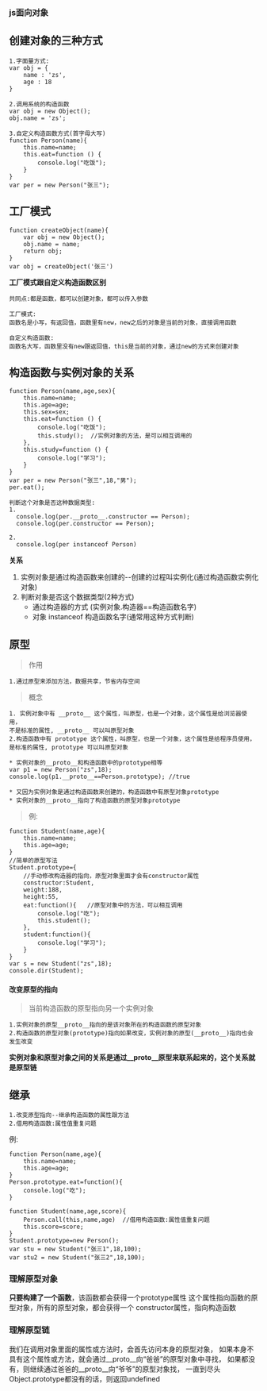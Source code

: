 ### js面向对象

## 创建对象的三种方式

```
1.字面量方式:
var obj = {
    name : 'zs',
    age : 18
}

2.调用系统的构造函数
var obj = new Object();
obj.name = 'zs';

3.自定义构造函数方式(首字母大写)
function Person(name){
    this.name=name;
    this.eat=function () {
        console.log("吃饭");
    }
}
var per = new Person("张三");
```

## 工厂模式

```
function createObject(name){
    var obj = new Object();
    obj.name = name;
    return obj;
}
var obj = createObject('张三')
```

**工厂模式跟自定义构造函数区别**

```
共同点:都是函数，都可以创建对象，都可以传入参数

工厂模式:
函数名是小写，有返回值，函数里有new，new之后的对象是当前的对象，直接调用函数

自定义构造函数:
函数名大写，函数里没有new跟返回值，this是当前的对象，通过new的方式来创建对象
```

## 构造函数与实例对象的关系

```
function Person(name,age,sex){
    this.name=name;
    this.age=age;
    this.sex=sex;
    this.eat=function () {
        console.log("吃饭");
        this.study();  //实例对象的方法，是可以相互调用的
    },
    this.study=function () {
        console.log("学习");
    }
}
var per = new Person("张三",18,"男");
per.eat();

判断这个对象是否这种数据类型:
1.
  console.log(per.__proto__.constructor == Person);
  console.log(per.constructor == Person);

2.
  console.log(per instanceof Person)
```

**关系**

1. 实例对象是通过构造函数来创建的--创建的过程叫实例化(通过构造函数实例化对象)
2. 判断对象是否这个数据类型(2种方式)
    - 通过构造器的方式 (实例对象.构造器==构造函数名字)
    - 对象 instanceof 构造函数名字(通常用这种方式判断)

## 原型

>作用

```
1.通过原型来添加方法，数据共享，节省内存空间
```

>概念

```
1. 实例对象中有 __proto__ 这个属性，叫原型，也是一个对象，这个属性是给浏览器使用，
不是标准的属性, __proto__ 可以叫原型对象
2.构造函数中有 prototype 这个属性，叫原型，也是一个对象，这个属性是给程序员使用，
是标准的属性, prototype 可以叫原型对象

* 实例对象的__proto__和构造函数中的prototype相等
var p1 = new Person("zs",18);
console.log(p1.__proto__==Person.prototype); //true

* 又因为实例对象是通过构造函数来创建的，构造函数中有原型对象prototype
* 实例对象的__proto__指向了构造函数的原型对象prototype
```

>例:

```
function Student(name,age){
    this.name=name;
    this.age=age;
}
//简单的原型写法
Student.prototype={
    //手动修改构造器的指向，原型对象里面才会有constructor属性
    constructor:Student,
    weight:188,
    height:55,
    eat:function(){   //原型对象中的方法，可以相互调用
        console.log("吃");
        this.student();
    },
    student:function(){
        console.log("学习");
    }
}
var s = new Student("zs",18);
console.dir(Student);
```

#### 改变原型的指向

>当前构造函数的原型指向另一个实例对象

```
1.实例对象的原型__proto__指向的是该对象所在的构造函数的原型对象
2.构造函数的原型对象(prototype)指向如果改变，实例对象的原型(__proto__)指向也会发生改变
```

**实例对象和原型对象之间的关系是通过__proto__原型来联系起来的，这个关系就是原型链**

## 继承

```
1.改变原型指向--继承构造函数的属性跟方法
2.借用构造函数:属性值重复问题
```

例:
```
function Person(name,age){
    this.name=name;
    this.age=age;
}
Person.prototype.eat=function(){
    console.log("吃");
}

function Student(name,age,score){
    Person.call(this,name,age)  //借用构造函数:属性值重复问题
    this.score=score;
}
Student.prototype=new Person();
var stu = new Student("张三1",18,100);
var stu2 = new Student("张三2",18,100);
```


### 理解原型对象

**只要构建了一个函数**，该函数都会获得一个prototype属性
这个属性指向函数的原型对象，所有的原型对象，都会获得一个
constructor属性，指向构造函数

### 理解原型链
我们在调用对象里面的属性或方法时，会首先访问本身的原型对象，
如果本身不具有这个属性或方法，就会通过__proto__向“爸爸”的原型对象中寻找，
如果都没有，则继续通过爸爸的__proto__向“爷爷”的原型对象找，
一直到尽头Object.prototype都没有的话，则返回undefined